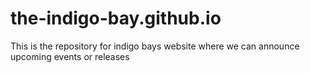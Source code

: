 # the-indigo-bay.github.io
This is the repository for indigo bays website where we can announce upcoming events or releases
